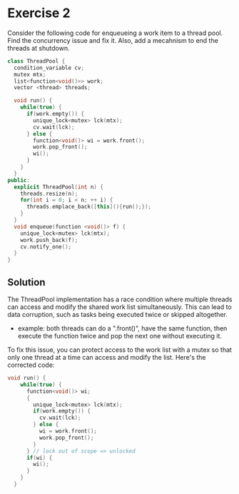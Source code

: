 # Exercise 2
Consider the following code for enqueueing a work item to a thread pool.
Find the concurrency issue and fix it. Also, add a mecahnism to end the threads at shutdown.

``` cpp
class ThreadPool {
  condition_variable cv;
  mutex mtx;
  list<function<void()>> work;
  vector <thread> threads;

  void run() {
    while(true) {
      if(work.empty()) {
        unique_lock<mutex> lck(mtx);
        cv.wait(lck);
      } else {
        function<void()> wi = work.front();
        work.pop_front();
        wi();
      }
    }
  }
public:
  explicit ThreadPool(int n) {
    threads.resize(n);
    for(int i = 0; i < n; ++ i) {
      threads.emplace_back([this](){run();});
    }
  }
  void enqueue(function <void()> f) {
    unique_lock<mutex> lck(mtx);
    work.push_back(f);
    cv.notify_one();
  }
}
```

## Solution
The ThreadPool implementation has a race condition where multiple threads can access and modify the shared work list simultaneously. This can lead to data corruption, such as tasks being executed twice or skipped altogether.
- example: both threads can do a ".front()", have the same function, then execute the function twice and pop the next one without executing it.

To fix this issue, you can protect access to the work list with a mutex so that only one thread at a time can access and modify the list. Here's the corrected code:
``` cpp
void run() {
    while(true) {
      function<void()> wi;
      {
        unique_lock<mutex> lck(mtx);
        if(work.empty()) {
          cv.wait(lck);
        } else {
          wi = work.front();
          work.pop_front();
        }
      } // lock out of scope => unlocked
      if(wi) {
        wi();
      }
    }
  }
```
